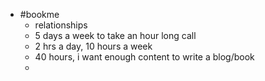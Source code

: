 - #bookme
	- relationships
	- 5 days a week to take an hour long call
	- 2 hrs a day, 10 hours a week
	- 40 hours, i want enough content to write a blog/book
	-